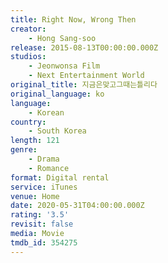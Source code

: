 ```yaml
---
title: Right Now, Wrong Then
creator:
    - Hong Sang-soo
release: 2015-08-13T00:00:00.000Z
studios:
    - Jeonwonsa Film
    - Next Entertainment World
original_title: 지금은맞고그때는틀리다
original_language: ko
language:
    - Korean
country:
    - South Korea
length: 121
genre:
    - Drama
    - Romance
format: Digital rental
service: iTunes
venue: Home
date: 2020-05-31T04:00:00.000Z
rating: '3.5'
revisit: false
media: Movie
tmdb_id: 354275
---
```



